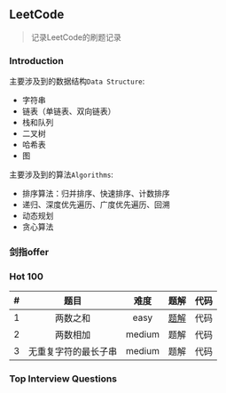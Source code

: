 ## LeetCode
> 记录LeetCode的刷题记录

### Introduction

主要涉及到的数据结构```Data Structure```:

* 字符串
* 链表（单链表、双向链表）
* 栈和队列
* 二叉树
* 哈希表
* 图

主要涉及到的算法```Algorithms```:

* 排序算法：归并排序、快速排序、计数排序
* 递归、深度优先遍历、广度优先遍历、回溯
* 动态规划
* 贪心算法

### 剑指offer


### Hot 100

| # | 题目 | 难度 | 题解 | 代码 |
| :-: | :----: | :----: | :----: | :----: |
| 1 | 两数之和 | easy | [题解](algorithms/0001-两数之和/0001.md) | 代码 |
| 2 | 两数相加 | medium | 题解 | 代码 |
| 3 | 无重复字符的最长子串 | medium | 题解 | 代码 |

### Top Interview Questions
